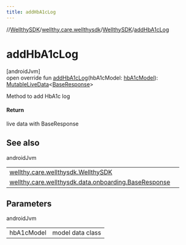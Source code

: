 ```yaml
---
title: addHbA1cLog
---
```

//[WellthySDK](../../../index.html)/[wellthy.care.wellthysdk](../index.html)/[WellthySDK](index.html)/[addHbA1cLog](add-hb-a1c-log.html)



# addHbA1cLog



[androidJvm]\
open override fun [addHbA1cLog](add-hb-a1c-log.html)(hbA1cModel: [hbA1cModel](../../wellthy.care.wellthysdk.data.diary/hb-a1c-model/index.html)): [MutableLiveData](https://developer.android.com/reference/kotlin/androidx/lifecycle/MutableLiveData.html)&lt;[BaseResponse](../../wellthy.care.wellthysdk.data.onboarding/-base-response/index.html)&gt;



Method to add HbA1c log



#### Return



live data with BaseResponse



## See also


androidJvm

| | |
|---|---|
| [wellthy.care.wellthysdk.WellthySDK](add-hb-a1c-log.html) |  |
| [wellthy.care.wellthysdk.data.onboarding.BaseResponse](../../wellthy.care.wellthysdk.data.onboarding/-base-response/index.html) |  |



## Parameters


androidJvm

| | |
|---|---|
| hbA1cModel | model data class |




